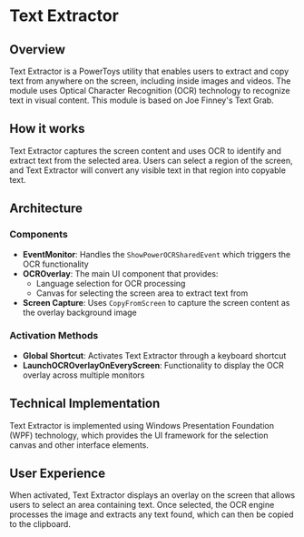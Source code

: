 # Text Extractor

## Overview
Text Extractor is a PowerToys utility that enables users to extract and copy text from anywhere on the screen, including inside images and videos. The module uses Optical Character Recognition (OCR) technology to recognize text in visual content. This module is based on Joe Finney's Text Grab.

## How it works
Text Extractor captures the screen content and uses OCR to identify and extract text from the selected area. Users can select a region of the screen, and Text Extractor will convert any visible text in that region into copyable text.

## Architecture

### Components
- **EventMonitor**: Handles the `ShowPowerOCRSharedEvent` which triggers the OCR functionality
- **OCROverlay**: The main UI component that provides:
  - Language selection for OCR processing
  - Canvas for selecting the screen area to extract text from
- **Screen Capture**: Uses `CopyFromScreen` to capture the screen content as the overlay background image

### Activation Methods
- **Global Shortcut**: Activates Text Extractor through a keyboard shortcut
- **LaunchOCROverlayOnEveryScreen**: Functionality to display the OCR overlay across multiple monitors

## Technical Implementation
Text Extractor is implemented using Windows Presentation Foundation (WPF) technology, which provides the UI framework for the selection canvas and other interface elements.

## User Experience
When activated, Text Extractor displays an overlay on the screen that allows users to select an area containing text. Once selected, the OCR engine processes the image and extracts any text found, which can then be copied to the clipboard.
